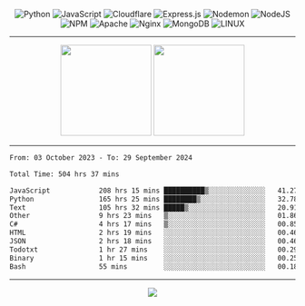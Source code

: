 <div align="center">
  
![Python](https://img.shields.io/badge/python-3670A0?style=for-the-badge&logo=python&logoColor=ffdd54) ![JavaScript](https://img.shields.io/badge/javascript-%23323330.svg?style=for-the-badge&logo=javascript&logoColor=%23F7DF1E) ![Cloudflare](https://img.shields.io/badge/Cloudflare-F38020?style=for-the-badge&logo=Cloudflare&logoColor=white) ![Express.js](https://img.shields.io/badge/express.js-%23404d59.svg?style=for-the-badge&logo=express&logoColor=%2361DAFB) ![Nodemon](https://img.shields.io/badge/NODEMON-%23323330.svg?style=for-the-badge&logo=nodemon&logoColor=%BBDEAD) ![NodeJS](https://img.shields.io/badge/node.js-6DA55F?style=for-the-badge&logo=node.js&logoColor=white) ![NPM](https://img.shields.io/badge/NPM-%23CB3837.svg?style=for-the-badge&logo=npm&logoColor=white) ![Apache](https://img.shields.io/badge/apache-%23D42029.svg?style=for-the-badge&logo=apache&logoColor=white) ![Nginx](https://img.shields.io/badge/nginx-%23009639.svg?style=for-the-badge&logo=nginx&logoColor=white) ![MongoDB](https://img.shields.io/badge/MongoDB-%234ea94b.svg?style=for-the-badge&logo=mongodb&logoColor=white) ![LINUX](https://img.shields.io/badge/Linux-FCC624?style=for-the-badge&logo=linux&logoColor=black)

---


<img src="https://github-readme-streak-stats.herokuapp.com/?user=anotherrandomonline&theme=react" height="160"/>
  
<img src="https://github-readme-stats.vercel.app/api?username=anotherrandomonline&show_icons=true&include_all_commits=true&theme=react" height="160"/>
</div>

---

<!--START_SECTION:waka-->

```txt
From: 03 October 2023 - To: 29 September 2024

Total Time: 504 hrs 37 mins

JavaScript            208 hrs 15 mins ██████████▒░░░░░░░░░░░░░░   41.27 %
Python                165 hrs 25 mins ████████▒░░░░░░░░░░░░░░░░   32.78 %
Text                  105 hrs 32 mins █████▒░░░░░░░░░░░░░░░░░░░   20.91 %
Other                 9 hrs 23 mins   ▒░░░░░░░░░░░░░░░░░░░░░░░░   01.86 %
C#                    4 hrs 17 mins   ▒░░░░░░░░░░░░░░░░░░░░░░░░   00.85 %
HTML                  2 hrs 19 mins   ░░░░░░░░░░░░░░░░░░░░░░░░░   00.46 %
JSON                  2 hrs 18 mins   ░░░░░░░░░░░░░░░░░░░░░░░░░   00.46 %
Todotxt               1 hr 27 mins    ░░░░░░░░░░░░░░░░░░░░░░░░░   00.29 %
Binary                1 hr 15 mins    ░░░░░░░░░░░░░░░░░░░░░░░░░   00.25 %
Bash                  55 mins         ░░░░░░░░░░░░░░░░░░░░░░░░░   00.18 %
```

<!--END_SECTION:waka-->

---

<div align="center">
  
![](https://github-profile-trophy.vercel.app/?username=anotherrandomonline&theme=darkhub&no-frame=true&no-bg=true&margin-w=4)

</div>
